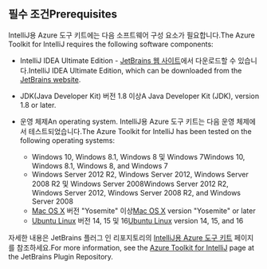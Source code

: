 ## <a name="prerequisites"></a><span data-ttu-id="c1fb8-101">필수 조건</span><span class="sxs-lookup"><span data-stu-id="c1fb8-101">Prerequisites</span></span>
<span data-ttu-id="c1fb8-102">IntelliJ용 Azure 도구 키트에는 다음 소프트웨어 구성 요소가 필요합니다.</span><span class="sxs-lookup"><span data-stu-id="c1fb8-102">The Azure Toolkit for IntelliJ requires the following software components:</span></span>

* <span data-ttu-id="c1fb8-103">IntelliJ IDEA Ultimate Edition - [JetBrains 웹 사이트](https://www.jetbrains.com/idea/download/)에서 다운로드할 수 있습니다.</span><span class="sxs-lookup"><span data-stu-id="c1fb8-103">IntelliJ IDEA Ultimate Edition, which can be downloaded from the [JetBrains website](https://www.jetbrains.com/idea/download/).</span></span>

* <span data-ttu-id="c1fb8-104">JDK(Java Developer Kit) 버전 1.8 이상</span><span class="sxs-lookup"><span data-stu-id="c1fb8-104">A Java Developer Kit (JDK), version 1.8 or later.</span></span>

* <span data-ttu-id="c1fb8-105">운영 체제</span><span class="sxs-lookup"><span data-stu-id="c1fb8-105">An operating system.</span></span> <span data-ttu-id="c1fb8-106">IntelliJ용 Azure 도구 키트는 다음 운영 체제에서 테스트되었습니다.</span><span class="sxs-lookup"><span data-stu-id="c1fb8-106">The Azure Toolkit for IntelliJ has been tested on the following operating systems:</span></span>
  
  * <span data-ttu-id="c1fb8-107">Windows 10, Windows 8.1, Windows 8 및 Windows 7</span><span class="sxs-lookup"><span data-stu-id="c1fb8-107">Windows 10, Windows 8.1, Windows 8, and Windows 7</span></span>
  * <span data-ttu-id="c1fb8-108">Windows Server 2012 R2, Windows Server 2012, Windows Server 2008 R2 및 Windows Server 2008</span><span class="sxs-lookup"><span data-stu-id="c1fb8-108">Windows Server 2012 R2, Windows Server 2012, Windows Server 2008 R2, and Windows Server 2008</span></span>
  * <span data-ttu-id="c1fb8-109">[Mac OS X](http://www.apple.com/osx) 버전 "Yosemite" 이상</span><span class="sxs-lookup"><span data-stu-id="c1fb8-109">[Mac OS X](http://www.apple.com/osx) version "Yosemite" or later</span></span>
  * <span data-ttu-id="c1fb8-110">[Ubuntu Linux](http://www.ubuntu.com) 버전 14, 15 및 16</span><span class="sxs-lookup"><span data-stu-id="c1fb8-110">[Ubuntu Linux](http://www.ubuntu.com) version 14, 15, and 16</span></span>

<span data-ttu-id="c1fb8-111">자세한 내용은 JetBrains 플러그 인 리포지토리의 [IntelliJ용 Azure 도구 키트](https://plugins.jetbrains.com/plugin/8053) 페이지를 참조하세요.</span><span class="sxs-lookup"><span data-stu-id="c1fb8-111">For more information, see the [Azure Toolkit for IntelliJ](https://plugins.jetbrains.com/plugin/8053) page at the JetBrains Plugin Repository.</span></span>

<!--
> [!IMPORTANT]
> If you are using the Azure Toolkit for Eclipse on Windows, the toolkit requires installing the Azure SDK 2.9.6 or later in order to use the Azure emulator. You have two options for installing the Azure SDK:
> 
> * You can download and install the Azure SDK by using the [Web Platform Installer (WebPI)](http://go.microsoft.com/fwlink/?LinkID=252838).
> * If you do not have the Azure SDK installed when you create your first Azure deployment project, you will be prompted to automatically download install the requisite version of the Azure SDK.
> 
> Note that the Azure SDK is only required on Windows.
> 
> 
-->
